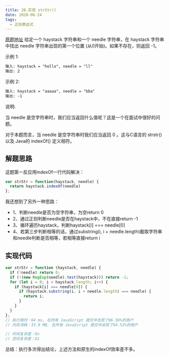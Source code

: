 ```yaml
---
title: 28.实现 strStr()
date: 2020-06-24
tags:
  - 正则表达式
---
```

[原题地址](https://leetcode-cn.com/problems/implement-strstr/)
给定一个 haystack 字符串和一个 needle 字符串，在 haystack 字符串中找出 needle 字符串出现的第一个位置 (从0开始)。如果不存在，则返回  -1。

示例 1:
```md
输入: haystack = "hello", needle = "ll"
输出: 2
```
示例 2:
```md
输入: haystack = "aaaaa", needle = "bba"
输出: -1
```
说明:

当 needle 是空字符串时，我们应当返回什么值呢？这是一个在面试中很好的问题。

对于本题而言，当 needle 是空字符串时我们应当返回 0 。这与C语言的 strstr() 以及 Java的 indexOf() 定义相符。

## 解题思路
这题第一反应用indexOf一行代码解决：
```js
var strStr = function(haystack, needle) {
  return haystack.indexOf(needle)
};
```
我还想到了另外一种思路：
- 1、判断needle是否为空字符串，为空return 0
- 2、通过正则判断needle是否在haystack中，不在直接return -1
- 3、循环遍历haystack，判断haystack[i] === needle[0]
- 4、若第三步判断相等的话，通过substring(i, i + needle.length)截取字符串和needle判断是否相等，若相等直接return i

## 实现代码
```js
var strStr = function (haystack, needle) {
  if (!needle) return 0;
  if (!(new RegExp(needle).test(haystack))) return -1;
  for (let i = 0; i < haystack.length; i++) {
    if (haystack[i] === needle[0]) {
      if (haystack.substring(i, i + needle.length) === needle) {
        return i;
      }
    }
  }
};
// 执行用时：64 ms, 在所有 JavaScript 提交中击败了86.56%的用户
// 内存消耗：33.9 MB, 在所有 JavaScript 提交中击败了94.52%的用户

// 时间复杂度：On
// 空间复杂度：O1
```
总结：执行多次得出结论，上述方法和原生的indexOf效率差不多。
